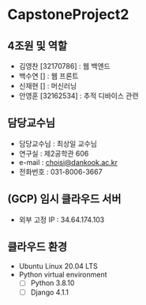 # CapstoneProject2

## 4조원 및 역할
- 김영찬 [32170786] : 웹 백엔드
- 백수연 [] : 웹 프론트
- 신재현 [] : 머신러닝
- 안영훈 [32162534] : 추적 디바이스 관련

## 담당교수님
- 담당교수님 : 최상일 교수님
- 연구실 : 제2공학관 606
- e-mail : choisi@dankook.ac.kr
- 전화번호 : 031-8006-3667

## (GCP) 임시 클라우드 서버
- 외부 고정 IP : 34.64.174.103

## 클라우드 환경
- Ubuntu Linux 20.04 LTS
- Python virtual environment
  - [ ] Python 3.8.10
  - [ ] Django 4.1.1

